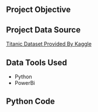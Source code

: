 ## Project Objective


## Project Data Source
[Titanic Dataset Provided By Kaggle](https://www.kaggle.com/competitions/titanic/data?select=train.csv) 

## Data Tools Used
* Python
* PowerBi

## Python Code
